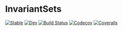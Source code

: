 # InvariantSets

[![Stable](https://img.shields.io/badge/docs-stable-blue.svg)](https://ueliwechsler.github.io/InvariantSets.jl/stable)
[![Dev](https://img.shields.io/badge/docs-dev-blue.svg)](https://ueliwechsler.github.io/InvariantSets.jl/dev)
[![Build Status](https://travis-ci.com/ueliwechsler/InvariantSets.jl.svg?branch=master)](https://travis-ci.com/ueliwechsler/InvariantSets.jl)
[![Codecov](https://codecov.io/gh/ueliwechsler/InvariantSets.jl/branch/master/graph/badge.svg)](https://codecov.io/gh/ueliwechsler/InvariantSets.jl)
[![Coveralls](https://coveralls.io/repos/github/ueliwechsler/InvariantSets.jl/badge.svg?branch=master)](https://coveralls.io/github/ueliwechsler/InvariantSets.jl?branch=master)

